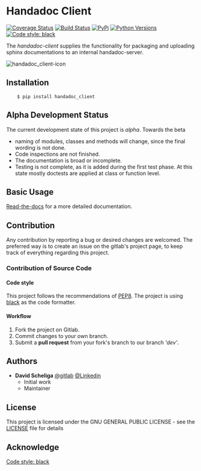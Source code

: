 # Handadoc Client 
[![Coverage Status](https://coveralls.io/repos/gitlab/david.scheliga/handadoc_client/badge.svg?branch=release)](https://coveralls.io/gitlab/david.scheliga/handadoc_client?branch=release)
[![Build Status](https://travis-ci.com/david.scheliga/handadoc_client.svg?branch=release)](https://travis-ci.com/david.scheliga/handadoc_client)
[![PyPi](https://img.shields.io/pypi/v/handadoc_client.svg?style=flat-square&label=PyPI)](https://https://pypi.org/project/handadoc_client/)
[![Python Versions](https://img.shields.io/pypi/pyversions/handadoc_client.svg?style=flat-square&label=PyPI)](https://https://pypi.org/project/handadoc_client/)
[![Code style: black](https://img.shields.io/badge/code%20style-black-000000.svg)](https://github.com/psf/black)

The *handadoc-client* supplies the functionality for packaging and uploading sphinx
documentations to an internal handadoc-server.

![handadoc_client-icon](https://handadoc_client.readthedocs.io/en/latest/_images/handadoc_client-icon.svg)

## Installation

```` shell script
    $ pip install handadoc_client
````

## Alpha Development Status

The current development state of this project is *alpha*. Towards the beta

- naming of modules, classes and methods will change, since the final wording is not
  done.
- Code inspections are not finished.
- The documentation is broad or incomplete.
- Testing is not complete, as it is added during the first test phase. At this
  state mostly doctests are applied at class or function level.


## Basic Usage

[Read-the-docs](https://handadoc_client.readthedocs.io/en/latest/index.html) for a more detailed documentation.

## Contribution

Any contribution by reporting a bug or desired changes are welcomed. The preferred 
way is to create an issue on the gitlab's project page, to keep track of everything 
regarding this project.

### Contribution of Source Code
#### Code style
This project follows the recommendations of [PEP8](https://www.python.org/dev/peps/pep-0008/).
The project is using [black](https://github.com/psf/black) as the code formatter.

#### Workflow

1. Fork the project on Gitlab.
2. Commit changes to your own branch.
3. Submit a **pull request** from your fork's branch to our branch *'dev'*.

## Authors

* **David Scheliga** 
    [@gitlab](https://gitlab.com/david.scheliga)
    [@Linkedin](https://www.linkedin.com/in/david-scheliga-576984171/)
    - Initial work
    - Maintainer

## License

This project is licensed under the GNU GENERAL PUBLIC LICENSE - see the
[LICENSE](LICENSE) file for details

## Acknowledge

[Code style: black](https://github.com/psf/black)